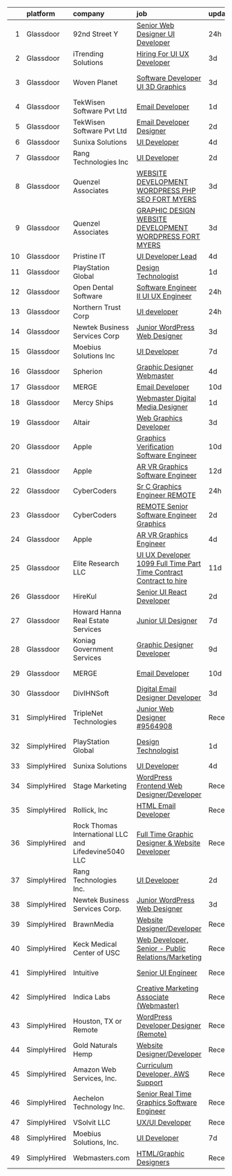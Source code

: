 

|    | platform    | company                                              | job                                                                                                                                                                                                                                                                                                                                                                                                                                                                                                                                                                                                                                                                                                                                                                                                                                                                                                                                                                                                                                                                                                                                                                                                                                                                                                                                                                                                                 | update_time   | location                    |
|---:|:------------|:-----------------------------------------------------|:--------------------------------------------------------------------------------------------------------------------------------------------------------------------------------------------------------------------------------------------------------------------------------------------------------------------------------------------------------------------------------------------------------------------------------------------------------------------------------------------------------------------------------------------------------------------------------------------------------------------------------------------------------------------------------------------------------------------------------------------------------------------------------------------------------------------------------------------------------------------------------------------------------------------------------------------------------------------------------------------------------------------------------------------------------------------------------------------------------------------------------------------------------------------------------------------------------------------------------------------------------------------------------------------------------------------------------------------------------------------------------------------------------------------|:--------------|:----------------------------|
|  1 | Glassdoor   | 92nd Street Y                                        | [Senior Web Designer   UI Developer](https://www.glassdoor.com/partner/jobListing.htm?pos=111&ao=1110586&s=58&guid=0000018229d51c5e9af18f6dff811fd1&src=GD_JOB_AD&t=SR&vt=w&cs=1_0da0e2b6&cb=1658559208896&jobListingId=1008022020849&cpc=7F6F94E2229B3AB5&jrtk=3-0-1g8kta746kf3h801-1g8kta74kgsol800-c609adbd8931314c--6NYlbfkN0D0ff9e8Lfwlpl5zGbQmpn59AL71QmFd7VKOAnfyjZzp5sdngV8WPgYe0dov1m7Y2nqTsCt8JvIDUKgDSI3XP5M0HbQsfo7SjYsXrAO0JVpbKGSIRC7uXaVUQ6rkNVhsNgD2qP7WJ15XQw9FPOAM7J0yPzudjagQTRmISPg5EfA52RG6lPGa3SUTzUoTLmHnOWH2gqcs60e2nuf80Yv7TtuAyyEaFteaIyVvsYnEevSXnmtCiMFHmo74NTixLI6TWKz38dizMT4576a1y123Pz6Eb_KpQlrbO4eHItZacRYcE5g7a5x-UXTurKbtnAvu21juTKRvF5uRn52btmYiElKpPaclYPaYyYT_EcZ8cObZg_mR-tCXn3NjuzTwGgqWse7l4YJ0ODRVCb-Kt_t7mRWoVNxhciDqEzwBh5RvgskrGxALThrxEEoqDUVBx1Ryr_xLWo9yKlfOUlUOT6zv2ozhUH19iP4gbA95ssO-RgwFA%3D%3D)                                                                                                                                                                                                                                                                                                                                                                                                                                                                                                                                                                | 24h           | New York, NY                |
|  2 | Glassdoor   | iTrending Solutions                                  | [Hiring For UI UX Developer](https://www.glassdoor.com/partner/jobListing.htm?pos=129&ao=1136043&s=58&guid=0000018229d51c5e9af18f6dff811fd1&src=GD_JOB_AD&t=SR&vt=w&ea=1&cs=1_14b5db13&cb=1658559208899&jobListingId=1008014515406&jrtk=3-0-1g8kta746kf3h801-1g8kta74kgsol800-18646856a23fb691-)                                                                                                                                                                                                                                                                                                                                                                                                                                                                                                                                                                                                                                                                                                                                                                                                                                                                                                                                                                                                                                                                                                                    | 3d            | Atchison, KS                |
|  3 | Glassdoor   | Woven Planet                                         | [Software Developer  UI 3D Graphics ](https://www.glassdoor.com/partner/jobListing.htm?pos=102&ao=1110586&s=58&guid=0000018229d51c5e9af18f6dff811fd1&src=GD_JOB_AD&t=SR&vt=w&ea=1&cs=1_600113ea&cb=1658559208894&jobListingId=1008016092363&cpc=A0032DE20586B9BD&jrtk=3-0-1g8kta746kf3h801-1g8kta74kgsol800-590b8ed6b99a73cb--6NYlbfkN0DSgjPPcnEdvoK3uuxfISLALE6pB1FR7YSHOr_tSg5_QCn410VK5Ds4sai37YL-FnG7IdEQOLWlh0UoLcmzDYWmfRGSYYnl5uUpmRd__LORND_gC-BRchk-IUkY4R0iGDrfCmlmtu1dU22yGpoMq0MEa2tbIDq0Xana4QKE-3eruJ3ua_JrETdNRVINPVK1N0armIrgWo0_mPwt_OQhhQ2EuYkxHzp8hVezAfpwr03EK-Cww7ks-39zX8ZRdJ9Unjds9MUXVw3_2BVEl49R0RtHOf5lktBRGwAcBSK0mA0PQiucoOiNPeH7u4-iwvploHH5Cp4MxSK68Mjly0zukKpHiSMxBQ_lsu1DTy6prEkoRJ8YaPdJH_RlitNw088awinNo6zi7K--sq3DVu1oy6n6XHZB9ZaieNWEs9MgoyjYpq8r0VpKED_QmCkyQX3oAQf_9geodmWP-Di-4vXDa6v7e4F93Tk5Q90urJ7LNXP3MHfNKh5H1SqqgptBvSBArhzsIkFLNXJrT4g-KP5DHBzkXYCkoM3nlzWhdJoTs0PgS6iuXkou5PKU6a61gY36pN-VCDrVvC__AA%3D%3D)                                                                                                                                                                                                                                                                                                                                                                                                                                                          | 3d            | San Francisco, CA           |
|  4 | Glassdoor   | TekWisen Software Pvt  Ltd                           | [Email Developer](https://www.glassdoor.com/partner/jobListing.htm?pos=130&ao=1136043&s=58&guid=0000018229d51c5e9af18f6dff811fd1&src=GD_JOB_AD&t=SR&vt=w&ea=1&cs=1_16ea3c68&cb=1658559208899&jobListingId=1008019853083&jrtk=3-0-1g8kta746kf3h801-1g8kta74kgsol800-990f2bd91e40ba0d-)                                                                                                                                                                                                                                                                                                                                                                                                                                                                                                                                                                                                                                                                                                                                                                                                                                                                                                                                                                                                                                                                                                                               | 1d            | Remote                      |
|  5 | Glassdoor   | TekWisen Software Pvt  Ltd                           | [Email Developer  Designer](https://www.glassdoor.com/partner/jobListing.htm?pos=128&ao=1136043&s=58&guid=0000018229d51c5e9af18f6dff811fd1&src=GD_JOB_AD&t=SR&vt=w&ea=1&cs=1_f9af01cc&cb=1658559208899&jobListingId=1008016623436&jrtk=3-0-1g8kta746kf3h801-1g8kta74kgsol800-5cc00c9e70c6412c-)                                                                                                                                                                                                                                                                                                                                                                                                                                                                                                                                                                                                                                                                                                                                                                                                                                                                                                                                                                                                                                                                                                                     | 2d            | Bolingbrook, IL             |
|  6 | Glassdoor   | Sunixa Solutions                                     | [UI Developer](https://www.glassdoor.com/partner/jobListing.htm?pos=112&ao=1136043&s=58&guid=0000018229d51c5e9af18f6dff811fd1&src=GD_JOB_AD&t=SR&vt=w&ea=1&cs=1_f34c034a&cb=1658559208895&jobListingId=1008012122621&jrtk=3-0-1g8kta746kf3h801-1g8kta74kgsol800-3b9e69a774b89b5e-)                                                                                                                                                                                                                                                                                                                                                                                                                                                                                                                                                                                                                                                                                                                                                                                                                                                                                                                                                                                                                                                                                                                                  | 4d            | Remote                      |
|  7 | Glassdoor   | Rang Technologies Inc                                | [UI Developer](https://www.glassdoor.com/partner/jobListing.htm?pos=113&ao=1136043&s=58&guid=0000018229d51c5e9af18f6dff811fd1&src=GD_JOB_AD&t=SR&vt=w&ea=1&cs=1_b17e2b53&cb=1658559208895&jobListingId=1008017774729&jrtk=3-0-1g8kta746kf3h801-1g8kta74kgsol800-dff992937830c476-)                                                                                                                                                                                                                                                                                                                                                                                                                                                                                                                                                                                                                                                                                                                                                                                                                                                                                                                                                                                                                                                                                                                                  | 2d            | Remote                      |
|  8 | Glassdoor   | Quenzel   Associates                                 | [WEBSITE DEVELOPMENT  WORDPRESS   PHP   SEO  FORT MYERS](https://www.glassdoor.com/partner/jobListing.htm?pos=103&ao=1110586&s=58&guid=0000018229d51c5e9af18f6dff811fd1&src=GD_JOB_AD&t=SR&vt=w&ea=1&cs=1_80b188c2&cb=1658559208894&jobListingId=1008015464406&cpc=214153447B1391FC&jrtk=3-0-1g8kta746kf3h801-1g8kta74kgsol800-baadc844900ced4a--6NYlbfkN0DdNONLqhA8z6QrX6vw37qu8cGScUjPKwqVQr3YAsb4-4kNYp2ihaw9KPez-BMD6mZvpKeWGDjoPevstFlLD42YBVJhOos-MPgWAA-xZYgZND-Gvd2fWVMTvaePJtCgGIdysdm_UUMJfwVKMmPjnfGaTJ9BZIiJVi_NY0BATVylaqeUhCvM3arE63C2a2o3Qah-hcsGfcugyKJElhMVTadAYrwyaR8gfy6vzek3LfX9pWesARWRdeBeapeibrau0p_-s2DJiKhVrzEKuXI_lQ_MXYvlvrD9Qi5wAU4ZCqFtMU-4pQEWYrIoX1k0VNG3Ulbb3LIrE-CeTKYY4f2iw8ND2t_HmVIbSr6MaYhfEGs9fTiVz4C-PxW_axVKwLnqp5biHodFgkdgC_E_lZlsNZqpnjVihDhcztXV55ZOV9dNftVHdVhnSXCBButuL0v5kS7MoTVgLtRZcx57yOs1GYe45kNTbUwclQbJUt69LAJZLRrV_nVSTtOKZYsYxFSgZuqPxkdkDPRKvOZiUHbr7bysYVZddZS5APQ%3D)                                                                                                                                                                                                                                                                                                                                                                                                                                                                                     | 3d            | Fort Myers, FL              |
|  9 | Glassdoor   | Quenzel   Associates                                 | [GRAPHIC DESIGN   WEBSITE DEVELOPMENT  WORDPRESS    FORT MYERS](https://www.glassdoor.com/partner/jobListing.htm?pos=101&ao=1110586&s=58&guid=0000018229d51c5e9af18f6dff811fd1&src=GD_JOB_AD&t=SR&vt=w&ea=1&cs=1_4dbfa245&cb=1658559208894&jobListingId=1008015467114&cpc=A615028083C8ED4B&jrtk=3-0-1g8kta746kf3h801-1g8kta74kgsol800-453ddc9a6d1b4698--6NYlbfkN0DdNONLqhA8z6QrX6vw37qu8cGScUjPKwqVQr3YAsb4-4kNYp2ihaw9iFpvOvdTmggF3pFEkCOhp9Oez7XUipUO4I_p4y9L51LxePQdbuGe_iBJyYjjuVqhPcrJ_zhDN9GXleI_c2wB35nAhQvEpg5QngR6F5DMNxa_iZRx9QMxKkguSlMSkDIQmnkLhCOhvqVVMY4V2chzX_YmKRtMHZHSzhsNc1TPjxmL5LYQJhkvRbj-1kLOa0A8Zx4ZKoJpnN5ASFO4dJDW3RlEC1GPjQTtlBks363qJSY_9ckN-8L8KAD4T_O9DOGYx35AWlJI-6nJqqGroMoiILCBzHlkIcqkyizhWqOR2af8DtX7IBZUV94h55WeQNZARDMIRSBJypeC47dSfDngNauMkyIyg81qukRSzSITMeCY-n-TRVt8UL6xxuAl4lj19J5h8F0Z85lktfa8ljyi6NbMyikKS6jzS3x6eRvkUgAaeyTqp6nPgFTQygt7u_QDQNaZyF69bX50YYF3-gN02b-jMY_ejCK_6VnXTEHHPA2KFSX79akM7Q%3D%3D)                                                                                                                                                                                                                                                                                                                                                                                                                                                                | 3d            | Fort Myers, FL              |
| 10 | Glassdoor   | Pristine IT                                          | [UI Developer  Lead](https://www.glassdoor.com/partner/jobListing.htm?pos=116&ao=1136043&s=58&guid=0000018229d51c5e9af18f6dff811fd1&src=GD_JOB_AD&t=SR&vt=w&ea=1&cs=1_e097d890&cb=1658559208897&jobListingId=1008012114377&jrtk=3-0-1g8kta746kf3h801-1g8kta74kgsol800-adae0a3467251cd4-)                                                                                                                                                                                                                                                                                                                                                                                                                                                                                                                                                                                                                                                                                                                                                                                                                                                                                                                                                                                                                                                                                                                            | 4d            | Remote                      |
| 11 | Glassdoor   | PlayStation Global                                   | [Design Technologist](https://www.glassdoor.com/partner/jobListing.htm?pos=114&ao=1136043&s=58&guid=0000018229d51c5e9af18f6dff811fd1&src=GD_JOB_AD&t=SR&vt=w&ea=1&cs=1_50d2225f&cb=1658559208897&jobListingId=1008020161010&jrtk=3-0-1g8kta746kf3h801-1g8kta74kgsol800-1f8aab1198bf748b-)                                                                                                                                                                                                                                                                                                                                                                                                                                                                                                                                                                                                                                                                                                                                                                                                                                                                                                                                                                                                                                                                                                                           | 1d            | Los Angeles, CA             |
| 12 | Glassdoor   | Open Dental Software                                 | [Software Engineer II  UI UX Engineer ](https://www.glassdoor.com/partner/jobListing.htm?pos=104&ao=1110586&s=58&guid=0000018229d51c5e9af18f6dff811fd1&src=GD_JOB_AD&t=SR&vt=w&ea=1&cs=1_8e80b400&cb=1658559208894&jobListingId=1008022827146&cpc=CA5E2B5B7F82281C&jrtk=3-0-1g8kta746kf3h801-1g8kta74kgsol800-eeb957c2d2c37376--6NYlbfkN0AKPWZsiSsGVsCbCuz671PqLeCoc4zvkJCuGTk5psuLhccuF8TL43NgKKJDuW9RFOazQhs4XfnXiEbJ18pBGbXdri6ypvQzlDoZpu7F88I5a7h_07Dmr7u6BNZpbXjmUN1x2Uq2jvWgERnOlT1h8swnYsgACBEksXNRNKnepB4Km1f9Ouq_4X5fm1Da4mToTLAzrfu7Y_HYmNZQWjKDo3K0eKbQRFnBfPu-bzq6X3JJ_htEl4cQ7okuyFEfWQBYveHm462QtkC5ESNSG7BwXezD900gibb15rmDUFbzOQp81BRWeejhjP57fYriKOX8JLVXaOU48winfceFkBurObMGaswg7eT6wSj561b_vzixW8V78iRQNCdER2D_8ak5DA-YPsoXmnV-qG48t3XAXuWjuv4mfC8QcpUr0mPpTDL841Gz36mPhvXeH9F-DedE17uu42UzhcIna6wLyW1vOhvOdEZHEk9OY-IRCknvCvRK9F92wkDqixXsMsDZ7djLop01cXl8MCBOFw%3D%3D)                                                                                                                                                                                                                                                                                                                                                                                                                                                                                                                        | 24h           | Salem, OR                   |
| 13 | Glassdoor   | Northern Trust Corp                                  | [UI developer](https://www.glassdoor.com/partner/jobListing.htm?pos=122&ao=1136043&s=58&guid=0000018229d51c5e9af18f6dff811fd1&src=GD_JOB_AD&t=SR&vt=w&cs=1_f610a598&cb=1658559208898&jobListingId=1008023277361&jrtk=3-0-1g8kta746kf3h801-1g8kta74kgsol800-9ffd976217a24653-)                                                                                                                                                                                                                                                                                                                                                                                                                                                                                                                                                                                                                                                                                                                                                                                                                                                                                                                                                                                                                                                                                                                                       | 24h           | Chicago, IL                 |
| 14 | Glassdoor   | Newtek Business Services Corp                        | [Junior WordPress Web Designer](https://www.glassdoor.com/partner/jobListing.htm?pos=120&ao=1136043&s=58&guid=0000018229d51c5e9af18f6dff811fd1&src=GD_JOB_AD&t=SR&vt=w&ea=1&cs=1_a2ff6ecb&cb=1658559208898&jobListingId=1008015002972&jrtk=3-0-1g8kta746kf3h801-1g8kta74kgsol800-8955ce37f6007486-)                                                                                                                                                                                                                                                                                                                                                                                                                                                                                                                                                                                                                                                                                                                                                                                                                                                                                                                                                                                                                                                                                                                 | 3d            | Remote                      |
| 15 | Glassdoor   | Moebius Solutions  Inc                               | [UI Developer](https://www.glassdoor.com/partner/jobListing.htm?pos=115&ao=1136043&s=58&guid=0000018229d51c5e9af18f6dff811fd1&src=GD_JOB_AD&t=SR&vt=w&ea=1&cs=1_bbed1979&cb=1658559208897&jobListingId=1008008914671&jrtk=3-0-1g8kta746kf3h801-1g8kta74kgsol800-89a6711881dd8897-)                                                                                                                                                                                                                                                                                                                                                                                                                                                                                                                                                                                                                                                                                                                                                                                                                                                                                                                                                                                                                                                                                                                                  | 7d            | San Diego, CA               |
| 16 | Glassdoor   | Spherion                                             | [Graphic Designer Webmaster](https://www.glassdoor.com/partner/jobListing.htm?pos=105&ao=1110586&s=58&guid=0000018229d51c5e9af18f6dff811fd1&src=GD_JOB_AD&t=SR&vt=w&ea=1&cs=1_a51cd5a0&cb=1658559208895&jobListingId=1008012218964&cpc=5E31031E1AFF45A7&jrtk=3-0-1g8kta746kf3h801-1g8kta74kgsol800-899cd6194d7e536e--6NYlbfkN0AScrANnHgJFbylrovrk75_bYZoHSX2PRUZUzkYSLEwIg9nswHQDhRmx4I3g7nvK_9dD2ly7NM5XaMOcjTcEnVTXCxqjnViLEvx-_rlWlU3I1tgcML9NQKYDeHpDxiSdiGz8QIv0xgHLmzGUQk7Brh3NQjSRFgvIzwPoy-iaV33j5gNj3pHSgfoSHVlUJGPPe9HFoltJLuuxZPT4aK9zmJt1jZ-jSKYzYGmNbXYGYzn91iMJqpqU0V9lpk8IbT_qKb6tg57mvbn1npQwDHAH-_joMHURVEZ-yklPO_9pIrGrRkX3ROGZsVvAZT0c8dSKmMBEI9-e3Ty55ABqeLk73MGd86Aw2ztS14ek0jrRXxQvhEcI96Fd4n-aSNdzSe8uk96azBg6khBekLXCagDufcFnrabMF7yDpwRep-H3XMJra_YEk1TW0p8QrSPtngKJwFeCs6Bd1uCvhyvPltnUDanim_6Cq8rxjgdIgOljkSvDpCHFXISBF-Ay7Ax3G1ZmL_3XteUR2ImyeF61xCcSYCE)                                                                                                                                                                                                                                                                                                                                                                                                                                                                                                                               | 4d            | Reading, PA                 |
| 17 | Glassdoor   | MERGE                                                | [Email Developer](https://www.glassdoor.com/partner/jobListing.htm?pos=119&ao=1136043&s=58&guid=0000018229d51c5e9af18f6dff811fd1&src=GD_JOB_AD&t=SR&vt=w&cs=1_717ee2c1&cb=1658559208897&jobListingId=1008000055625&jrtk=3-0-1g8kta746kf3h801-1g8kta74kgsol800-08f78359d1fa5818-)                                                                                                                                                                                                                                                                                                                                                                                                                                                                                                                                                                                                                                                                                                                                                                                                                                                                                                                                                                                                                                                                                                                                    | 10d           | Denver, CO                  |
| 18 | Glassdoor   | Mercy Ships                                          | [Webmaster   Digital Media Designer](https://www.glassdoor.com/partner/jobListing.htm?pos=127&ao=1136043&s=58&guid=0000018229d51c5e9af18f6dff811fd1&src=GD_JOB_AD&t=SR&vt=w&ea=1&cs=1_fd195931&cb=1658559208899&jobListingId=1008020937284&jrtk=3-0-1g8kta746kf3h801-1g8kta74kgsol800-0bdb60416efc2eee-)                                                                                                                                                                                                                                                                                                                                                                                                                                                                                                                                                                                                                                                                                                                                                                                                                                                                                                                                                                                                                                                                                                            | 1d            | Remote                      |
| 19 | Glassdoor   | Altair                                               | [Web Graphics Developer](https://www.glassdoor.com/partner/jobListing.htm?pos=118&ao=1136043&s=58&guid=0000018229d51c5e9af18f6dff811fd1&src=GD_JOB_AD&t=SR&vt=w&ea=1&cs=1_cb2bbceb&cb=1658559208897&jobListingId=1008014800752&jrtk=3-0-1g8kta746kf3h801-1g8kta74kgsol800-a5b87ef314153e34-)                                                                                                                                                                                                                                                                                                                                                                                                                                                                                                                                                                                                                                                                                                                                                                                                                                                                                                                                                                                                                                                                                                                        | 3d            | Troy, MI                    |
| 20 | Glassdoor   | Apple                                                | [Graphics Verification Software Engineer](https://www.glassdoor.com/partner/jobListing.htm?pos=108&ao=1110586&s=58&guid=0000018229d51c5e9af18f6dff811fd1&src=GD_JOB_AD&t=SR&vt=w&cs=1_47534596&cb=1658559208895&jobListingId=1007999357696&cpc=32EE424DE2B657EB&jrtk=3-0-1g8kta746kf3h801-1g8kta74kgsol800-f8bfbaed5ec2770a--6NYlbfkN0BvKrLyj5gPmtZO9T8euul8TCxuuKNOtzRJOomxnwSEodTz2Bc-sPZlSXfvz6ygy0ulxMU-JD1VDfvd5P4uxKgO8illM9C1kIAFdf0TQHiaOUQX2br90H8F_F5YdV0ggMd_lBy5SUDwMv6hfNycaB2NLz5hM8muNL87h-hWIFrmDcpF8ZBghio3qC9ebrVRmML19s9bYmWpvJMSn5dqjyQhJVdhWg3FBraHvDcXwABhlyryoDdqHBKq9zVAztsRLOIbNMg_PwbZSJ9m-xpnhXs7ct7L-V8CoCFdKRaWpVpqgI3E1A4Q64SvncNvjZPrDRcrZo-2TRJyE7nU0zyutbFf8ohVcEpnRf8ylbqlC18O4xVqBsfrlWh5cPNFk6zo7J1PzalgbFndhhIe55zwuD4dIJ_oZ0dRw63tB5uv5SwkZ7ZS75tqzdlPq4zxuTztRM5R0k5X4Tgg6zr8jEUy2aXiaEWTZ-nmcxXSDCt4oYsj9k0IwZ46BMCy9PhSVECElwWBXPH-yi59nXpFqyczciPix4gJCzOATEdWVCTpKMv-4VT8iTo_BeoGmZM3xZ7up-xFdrWtpAy8HzNJJELOlwzgrkrKE5dJXd-QzQ4Xn_XI99KnQBO_Aofje44d3sezFeqWewvJokbauAI3rM9s7pksmr5t-_28733Z3HlMeaaxSRIaBwx6kNKrUBFJGmjBCIyJm_czyZUFk4S0pqQEshmu2IINvV-LVmYRTOxRgdNZXqlH4Tcj9VuCBamH9V1OdAuD2pmGUIQesOSPP3rwGGeKzLK3r6lgokQnGjJaJnqIvWQJolys0Chk8oMlzq2hEqxDFIiRFh2Y_wFh4yhJln31TZYNHzt8CLc26CM7ixcTzV19UHWp9gg4AFbL25Vp3wFKprw73JJPtqAjfBRDUUx7inoIr88GnSTAj7pSMf56pgUkC12Ayi3VHH0N1wO2AYwlnQxLJM8Z190vIiRcB7v07CJ8-Bkf8Co%3D)                                         | 10d           | Austin, TX                  |
| 21 | Glassdoor   | Apple                                                | [AR VR Graphics Software Engineer](https://www.glassdoor.com/partner/jobListing.htm?pos=106&ao=1110586&s=58&guid=0000018229d51c5e9af18f6dff811fd1&src=GD_JOB_AD&t=SR&vt=w&cs=1_0ea2b480&cb=1658559208894&jobListingId=1007995962951&cpc=3BA4CE39D5B5DEF5&jrtk=3-0-1g8kta746kf3h801-1g8kta74kgsol800-cb71f4b7b5a77fe2--6NYlbfkN0BvKrLyj5gPmtZO9T8euul8TCxuuKNOtzRJOomxnwSEodTz2Bc-sPZl29JElYHfcoRY8Zkc4eMGH07Xmysi5P622TjspGQYX0ADfh1qzT2uiUGQZ1tz5czTBEf_EZjWZZvI39pAuLzYa0G8k5R8lZfiWWh-Yce7K-8ox1o9ZOomVYnhiQxwImhBLq9xEt3Vad5tEiGYD3WVpfdKGJrp-iPEuycTElkqO__EsntwrN1_trkzXHXI5zZsy45G70AMOZH-milqvQO4eDpEnb-MI2aG-YuVGXiOq4OmbSfAswVct6nbvpXqPnCTv5_O_29iQ3cHT1FkKXkxXtGIsL-FzjGINhPUVrR8SUXh62oZFFpHI1t2EwyWVGWDbclfklmutKkyKaI43pP4nSrNa1JBuE27G_xLcPspslCfBeDVHkYAtZA8XO_vnwTuI4ifAT6ia6nMoRPOErmsnhZkECP15J-xPJW6gLrB_0BXWY-FJ74KOSgVlm-0IkGM2sFa3-3IiN3Kr9sC9-OsLShpLNt6p6TqJb5jAuLIlNflcg162UEALgfefluvu5zIiyi-2N4j6ANr2_zrk_X8gstw_xv4Ko3YG_xKVKFPUklm171bJOKdoW70idX75qBfFUhVk9XHTxxk5cIjRqhLH_gKfdmJ8KeVBhIowAJhQJl3Ce1DIfGQ1UyWqcn6qLWBOmTgKTMtxDf-gvWyvuuKQ-sqpyYuaFV47O-P7007Umk-h4ksJNuZta-TnDKMJM807sAAMZdyotCuLE7_p1tG6kZ-WO5jm3b8RYI0TGrjSM_UShzOIfN4ER9Un-SGgLB_4eOp82bYF76nXXkvBIZ5Wg2LKHMDx24UCLIkHFvgtju-mViPnBA9Vpsj9RpLa8K-yt3RIP3cnTqJ3RcETuHU2833YsLzUM7vstLIvrPDwfLNUYG4E5rUnmxU8Kq1gfnhC5hVNkBFXU5MhsSlDUWupC8TXBeE1rt_)                                                              | 12d           | Culver City, CA             |
| 22 | Glassdoor   | CyberCoders                                          | [Sr C   Graphics Engineer   REMOTE](https://www.glassdoor.com/partner/jobListing.htm?pos=110&ao=1110586&s=58&guid=0000018229d51c5e9af18f6dff811fd1&src=GD_JOB_AD&t=SR&vt=w&ea=1&cs=1_fae247e1&cb=1658559208895&jobListingId=1008023223801&cpc=FA84DF7EA1EC2398&jrtk=3-0-1g8kta746kf3h801-1g8kta74kgsol800-224bef4f567dd28c--6NYlbfkN0CpFJQzrgRR8WqXWK1qKKEqALWJw739KlKqr2H-MSI4eoBlI4EFrmor2FYZMP3muM0rsFs5SITX9bZu70vJV-xtOW2u88eyVEg0_JBUW4eQV1g6xtzXd_K_anZVgzRaFIR0sn_6qOfejK96hDLdKAi44XcHQoFwZcjDyPKv_yiaU79vNMXrSZ0NxDzgMlmnQRNN4BwtZJ4LhS6j2i4Xf1cxKYK_a-ZgpMeElRdd9yGXXnBvxr6QBqjZFZjUSdprgo-1mMPhHB0MfpQImXL2zDmxhDtCHsv_dlXiib5vz5H0k0vrF6JF49vhMi1amuUDx_6eEpYm3UuqbmFESi0WkAfr10ZfOi2DN_JW4EQpeyFGMFitDTsSIdVAXIN4FUGTtdN4oWCB_QCl5MZqITlY5F1AGxqiCLj4nfQsGYItoUQB9h9WNhLNYDCkf0zTzX80QWK-HCI7zVtygrFw1NYI8aob0vbq8V_ubvJ5zpT31K4vf2n_J7wENF_giRr4M9H6Z5xHPVzAAIDC0NBQdDq8ZLOFg0D3D1BCsRsb9_1MG_uCT_RoDvhYGMtTsrhU60mHNi4raX_eYyhhaVqcPxPlXTt-FXLDH79i0m5N5YFhAh_UThoOUPpvLSEXyHiMtJ7rCw1EUQriQGCjBCmgOP6GFWLhhVfGbwIgMn6RwxuO8i6wmEbcubhRu4BPO6rrCRLEscrL6avQBpA0kB5QUXzzcbk-noR3Wk5t1ZsEpkcHy-iQ8OzAxWfnhfi46fsRVxhR5boNSsN8qkwGZahuN3Fmt_pf92GKyQqIY6ZUoob1EbVhGj8W985IP6XdZifNZwG-j93GlQw-YhTzyDZXxixdzjt3hkOvvlyb8jZ3k8biRKHVWlEGRGviWV9pjmECsDQ9HdygiOvGIyH2FAyMJD_ZE3RPPUmi48ndnC3hxPmaeV9UpcKdG_qInC060PVuhhDwZxs8Bt1CwGXC2V7TtcBi4fshmr1btBRJt444MYsogvu8wg%3D%3D)                            | 24h           | Los Angeles, CA             |
| 23 | Glassdoor   | CyberCoders                                          | [REMOTE Senior Software Engineer   Graphics](https://www.glassdoor.com/partner/jobListing.htm?pos=109&ao=1110586&s=58&guid=0000018229d51c5e9af18f6dff811fd1&src=GD_JOB_AD&t=SR&vt=w&ea=1&cs=1_767be986&cb=1658559208895&jobListingId=1008017849886&cpc=32EE424DE2B657EB&jrtk=3-0-1g8kta746kf3h801-1g8kta74kgsol800-4809f91769ac752c--6NYlbfkN0CpFJQzrgRR8WqXWK1qKKEqALWJw739KlKqr2H-MSI4eoBlI4EFrmor2FYZMP3muM1MdiAdE_pXzxgfhhAE-87FT7K9NOiE0nfNnqf9uMnXKKJ2IP_XfIxsZ8up-6Zg4Qov9NKoe7dnNi0BYcs71_9PYRrZ7oQFOaARe9zHqYmEck8GsFPdoDOUbgen3OO3nnF4YGU3xQ3tinwpQvinaGoUl9SgMnLQwc_gXWrxfvEzkWEMxBWirsLX1cwMH8-o6zpjkqpXfnBFH9NDW63-65qxTJEorAEE_aHxZ7bqXImb9Inr_3FVwqwAgb10fSXnFXfDwpZ7CS4Xw-Y1qt3eznLUikzCINDB646u-X0P4fVDUvkscsA2yA2V_RZD-d9DPPH2dB0KctPf-Tgku5czPbEGhfW5l0MUc4iGBKqpkZDdn5fe92weOazLzJeY0qgmYfiFHTaVROgdoaSPCcgJD_287p_kgo3Amqy-IN27LzqC-kfWJNbjosndfFbjYjsr8P2oJKxd7jC6GBZaU57bRJKpn_4nVKpH_SrZZMW7JFDsxQ6FgMsEBVFA8ByX2FCqmHFz5QQuTfCn4vzcYU2SqF9cFGi6A4gewL-pPlX7CibbmD3_ZKE-FIdBOIOfxUXf87SAGnQ_D3sYg04rnnX6dbNslgEZb-L7dInLC0n3X0Q4tQ9BdAfwIN3sD7666MgCyUlxIwgecpoNb34mYCygfMPxm4xAbsF8RBfuRRKTsTd7nw26Zoketw3vB8nJhtCrj5mrrKBU0IszHaipmLxAjfm5CD3ahKKVen1vDhD8My2DZM36Pq9uggowG7Jea6jlFI9pRp8yybo33bgj0BprWgLRnfyaUo1HcvxWj6z0AZ0GXQz8nx5HhTxofnMqS5BY3NEg0FbZmof_4Q659GGtSI7zvYL-9JUujKwrRdp6bCI_THiXPTzThwcXCikoDUCjMBFeE60xUhzr-9U1_PWhTGpUHnlHlmHgBIMXrw0WsbBO03ZXCmyGzR07zkrqWHPS40E%3D) | 2d            | Los Angeles, CA             |
| 24 | Glassdoor   | Apple                                                | [AR VR Graphics Engineer](https://www.glassdoor.com/partner/jobListing.htm?pos=107&ao=1110586&s=58&guid=0000018229d51c5e9af18f6dff811fd1&src=GD_JOB_AD&t=SR&vt=w&cs=1_b84228eb&cb=1658559208895&jobListingId=1008013507068&cpc=C4A69CCDBB3B9599&jrtk=3-0-1g8kta746kf3h801-1g8kta74kgsol800-3045849e5280c9d4--6NYlbfkN0BvKrLyj5gPmtZO9T8euul8TCxuuKNOtzRJOomxnwSEodTz2Bc-sPZl1dBMH13w-jO_LNxfZwWeRIoNEeCpy85_IlWrqg_h1GsMWe9RsQwUxWH9gVS8Z2YZwvQXQYQitxjx3-FbWNzlNfo_kQCajLJQLu9ugC8EnASoXYA5GlfGmz9Hi5qG1LQQnaCKlyT7bkV9KJTafTmAePeW5Ral-ZjPRPkmvhEYJSGYCY_Os-KYj-YBFmgaYrPcN0RfrEpxymCNcG_IE1zPmaG1gxCKDQTeNitaP6lT0X5p0NsbrP_bIpq29A5z1PRDiExpfHIMaGdE8IHiuEYj3Q7aJvwAWDi2zfor76UPWhhXKHNrZDFRFxdnK-5myLILqkhQieQJDbX1cqiodymvbsgHa62pO1yg266bOB9mcG1uMsns2Rz7kV5LHJNSumz82j56zJfo7eNydfbk1VVH46J3Wl9jFIR8hs4lIDnm2l-Gz23UI__RbVHtJ4DUXgf_LFuPl9iy0yQLMK80EsKg2zReYrQOUQsFsoHPnCRw1uYfiMaDT9Flkyekp1JX8g_034TWd-hKCzv2FOWRDXmbIYlE4trWl2Ns5YjOgR3tWjotcGwJCIDgqGjUV8kx6f21Y_TBlahEQHOKfLhPNJ2ofwL72ohZTIesLxmKIxpx57DKf1LE4U0BdaRY8uah8tEt_FJuaMyWcDOgcBCaTUteyXuCH6yBrKMy1-ypbnH5r5WWHHGBYYdolnfQqPL_HAKFoXqMrnf8Hyx6oq9CaPf2h8qAdkLfzIl8UAO-3U9_eZ6K6OXNtvljGQWNG0fgU7qHk2XVLlyVgbOVpUXQMe7eAB91ia5hAQTMt3AhqB_iE4bg9lX5XZyW_XMs-GrxPuNwhABGjvBdmrTNQrP07Nzm32klgqg0l-0dBQv_Ddp8si2O5sLWFGvNeZoviNo4mBOTJiEkXjWCGAk%3D)                                                                                         | 4d            | Seattle, WA                 |
| 25 | Glassdoor   | Elite Research  LLC                                  | [UI UX Developer 1099 Full Time Part Time Contract Contract to hire](https://www.glassdoor.com/partner/jobListing.htm?pos=117&ao=1136043&s=58&guid=0000018229d51c5e9af18f6dff811fd1&src=GD_JOB_AD&t=SR&vt=w&ea=1&cs=1_87acb20b&cb=1658559208897&jobListingId=1007998081844&jrtk=3-0-1g8kta746kf3h801-1g8kta74kgsol800-7ea752f900b8a941-)                                                                                                                                                                                                                                                                                                                                                                                                                                                                                                                                                                                                                                                                                                                                                                                                                                                                                                                                                                                                                                                                            | 11d           | Remote                      |
| 26 | Glassdoor   | HireKul                                              | [Senior UI React Developer](https://www.glassdoor.com/partner/jobListing.htm?pos=125&ao=1136043&s=58&guid=0000018229d51c5e9af18f6dff811fd1&src=GD_JOB_AD&t=SR&vt=w&ea=1&cs=1_eb577ccd&cb=1658559208898&jobListingId=1008017828385&jrtk=3-0-1g8kta746kf3h801-1g8kta74kgsol800-c923c896522ee59c-)                                                                                                                                                                                                                                                                                                                                                                                                                                                                                                                                                                                                                                                                                                                                                                                                                                                                                                                                                                                                                                                                                                                     | 2d            | Remote                      |
| 27 | Glassdoor   | Howard Hanna Real Estate Services                    | [Junior UI Designer](https://www.glassdoor.com/partner/jobListing.htm?pos=126&ao=1136043&s=58&guid=0000018229d51c5e9af18f6dff811fd1&src=GD_JOB_AD&t=SR&vt=w&cs=1_fd82a120&cb=1658559208898&jobListingId=1008008632203&jrtk=3-0-1g8kta746kf3h801-1g8kta74kgsol800-a571c760626494b3-)                                                                                                                                                                                                                                                                                                                                                                                                                                                                                                                                                                                                                                                                                                                                                                                                                                                                                                                                                                                                                                                                                                                                 | 7d            | Cleveland, OH               |
| 28 | Glassdoor   | Koniag Government Services                           | [Graphic Designer Developer](https://www.glassdoor.com/partner/jobListing.htm?pos=123&ao=1136043&s=58&guid=0000018229d51c5e9af18f6dff811fd1&src=GD_JOB_AD&t=SR&vt=w&ea=1&cs=1_323e976a&cb=1658559208898&jobListingId=1008003321683&jrtk=3-0-1g8kta746kf3h801-1g8kta74kgsol800-4ee8bd4b845999b2-)                                                                                                                                                                                                                                                                                                                                                                                                                                                                                                                                                                                                                                                                                                                                                                                                                                                                                                                                                                                                                                                                                                                    | 9d            | Chantilly, VA               |
| 29 | Glassdoor   | MERGE                                                | [Email Developer](https://www.glassdoor.com/partner/jobListing.htm?pos=124&ao=1136043&s=58&guid=0000018229d51c5e9af18f6dff811fd1&src=GD_JOB_AD&t=SR&vt=w&cs=1_28a080b8&cb=1658559208898&jobListingId=1008000055626&jrtk=3-0-1g8kta746kf3h801-1g8kta74kgsol800-ab82edbd68842002-)                                                                                                                                                                                                                                                                                                                                                                                                                                                                                                                                                                                                                                                                                                                                                                                                                                                                                                                                                                                                                                                                                                                                    | 10d           | Little Rock, AR             |
| 30 | Glassdoor   | DivIHNSoft                                           | [Digital Email Designer  Developer](https://www.glassdoor.com/partner/jobListing.htm?pos=121&ao=1136043&s=58&guid=0000018229d51c5e9af18f6dff811fd1&src=GD_JOB_AD&t=SR&vt=w&ea=1&cs=1_29124601&cb=1658559208898&jobListingId=1008014364732&jrtk=3-0-1g8kta746kf3h801-1g8kta74kgsol800-162d8fe4cd3ef3f9-)                                                                                                                                                                                                                                                                                                                                                                                                                                                                                                                                                                                                                                                                                                                                                                                                                                                                                                                                                                                                                                                                                                             | 3d            | Bolingbrook, IL             |
| 31 | SimplyHired | TripleNet Technologies                               | [Junior Web Designer #9564908](https://www.simplyhired.com/job/5mGkCUlampgaJ7Nx7F0DHR86LmSemwkWtpO09-J-_n7_2nU2V3Ccpg?q=graphic+developer)                                                                                                                                                                                                                                                                                                                                                                                                                                                                                                                                                                                                                                                                                                                                                                                                                                                                                                                                                                                                                                                                                                                                                                                                                                                                          | Recently      | Bellevue, WA                |
| 32 | SimplyHired | PlayStation Global                                   | [Design Technologist](https://www.simplyhired.com/job/3Ub_W5D7opXvP0X0vAq3A33mrPBbm1jfZPEL7jWc-lakzE0KuexvKA?q=graphic+developer)                                                                                                                                                                                                                                                                                                                                                                                                                                                                                                                                                                                                                                                                                                                                                                                                                                                                                                                                                                                                                                                                                                                                                                                                                                                                                   | 1d            | Los Angeles, CA +1 location |
| 33 | SimplyHired | Sunixa Solutions                                     | [UI Developer](https://www.simplyhired.com/job/AQDPNS8u-h6EOUds8cHLehIqZCVpwNipr_yQMf5KeqVAoVudYx6_8g?q=graphic+developer)                                                                                                                                                                                                                                                                                                                                                                                                                                                                                                                                                                                                                                                                                                                                                                                                                                                                                                                                                                                                                                                                                                                                                                                                                                                                                          | 4d            | Remote                      |
| 34 | SimplyHired | Stage Marketing                                      | [WordPress Frontend Web Designer/Developer](https://www.simplyhired.com/job/EL0YXLmmSU8Ibe0QEoLDXn0HS3ykGsMhz4XkhBSzKAklJkRDjyFLWA?q=graphic+developer)                                                                                                                                                                                                                                                                                                                                                                                                                                                                                                                                                                                                                                                                                                                                                                                                                                                                                                                                                                                                                                                                                                                                                                                                                                                             | Recently      | Provo, UT                   |
| 35 | SimplyHired | Rollick, Inc                                         | [HTML Email Developer](https://www.simplyhired.com/job/XOBvr-FPlcbrKDU6fwn7cySQFiXUBT59WK26gB6UhBDl1ROl_YjQ4g?q=graphic+developer)                                                                                                                                                                                                                                                                                                                                                                                                                                                                                                                                                                                                                                                                                                                                                                                                                                                                                                                                                                                                                                                                                                                                                                                                                                                                                  | Recently      | Remote                      |
| 36 | SimplyHired | Rock Thomas International LLC and Lifedevine5040 LLC | [Full Time Graphic Designer & Website Developer](https://www.simplyhired.com/job/Vb3fDQ7-qsZn7_2XacWsaomusZQ-m7PW2-kDmu9m99nclW5rEX1XWA?q=graphic+developer)                                                                                                                                                                                                                                                                                                                                                                                                                                                                                                                                                                                                                                                                                                                                                                                                                                                                                                                                                                                                                                                                                                                                                                                                                                                        | Recently      | Phoenix, AZ                 |
| 37 | SimplyHired | Rang Technologies Inc.                               | [UI Developer](https://www.simplyhired.com/job/9DKokANrLL5Qqrwkwyv-enbZt3blfvcF2iQcw7yHcoxPZHNj8rNLsw?q=graphic+developer)                                                                                                                                                                                                                                                                                                                                                                                                                                                                                                                                                                                                                                                                                                                                                                                                                                                                                                                                                                                                                                                                                                                                                                                                                                                                                          | 2d            | Remote                      |
| 38 | SimplyHired | Newtek Business Services Corp.                       | [Junior WordPress Web Designer](https://www.simplyhired.com/job/WLCIzGC1pdU0egNDH8WWZo6kyMAeideWlEJtTQjp1S6_iumopBwxGw?q=graphic+developer)                                                                                                                                                                                                                                                                                                                                                                                                                                                                                                                                                                                                                                                                                                                                                                                                                                                                                                                                                                                                                                                                                                                                                                                                                                                                         | 3d            | Remote                      |
| 39 | SimplyHired | BrawnMedia                                           | [Website Designer/Developer](https://www.simplyhired.com/job/78BxKl1R6BpfuVu8Kpk-1cxMOjiHDgxQMPxrbQ5J7eWU9PbYxXCHNA?q=graphic+developer)                                                                                                                                                                                                                                                                                                                                                                                                                                                                                                                                                                                                                                                                                                                                                                                                                                                                                                                                                                                                                                                                                                                                                                                                                                                                            | Recently      | Albany, NY                  |
| 40 | SimplyHired | Keck Medical Center of USC                           | [Web Developer, Senior - Public Relations/Marketing](https://www.simplyhired.com/job/50iSNN2DnpDsyYzwzL4ZDPKiTPZUfrEof14jLYGzZ4qtIwED_hW2nQ?q=graphic+developer)                                                                                                                                                                                                                                                                                                                                                                                                                                                                                                                                                                                                                                                                                                                                                                                                                                                                                                                                                                                                                                                                                                                                                                                                                                                    | Recently      | Los Angeles, CA             |
| 41 | SimplyHired | Intuitive                                            | [Senior UI Engineer](https://www.simplyhired.com/job/CaBOuEIMOkYOtOxE8U5PfsUy_jQdxMD9uWB6wYhhSGRO24yzB5g56w?q=graphic+developer)                                                                                                                                                                                                                                                                                                                                                                                                                                                                                                                                                                                                                                                                                                                                                                                                                                                                                                                                                                                                                                                                                                                                                                                                                                                                                    | Recently      | Sunnyvale, CA               |
| 42 | SimplyHired | Indica Labs                                          | [Creative Marketing Associate (Webmaster)](https://www.simplyhired.com/job/CiOYg9ZwXWnfAfWFYgpeXNQ65sUJYFSHCYI9aKhasdAuHPtez9K0_g?q=graphic+developer)                                                                                                                                                                                                                                                                                                                                                                                                                                                                                                                                                                                                                                                                                                                                                                                                                                                                                                                                                                                                                                                                                                                                                                                                                                                              | Recently      | Albuquerque, NM             |
| 43 | SimplyHired | Houston, TX or Remote                                | [WordPress Developer Designer (Remote)](https://www.simplyhired.com/job/h5NIRqnG6nzwtBLlFlrT64773r4CAOGZWfW6vATD8Z8CzAc7NchDIg?q=graphic+developer)                                                                                                                                                                                                                                                                                                                                                                                                                                                                                                                                                                                                                                                                                                                                                                                                                                                                                                                                                                                                                                                                                                                                                                                                                                                                 | Recently      | The Woodlands, TX           |
| 44 | SimplyHired | Gold Naturals Hemp                                   | [Website Designer/Developer](https://www.simplyhired.com/job/4Ie9DA8EDqB7QeHP4nYTpTdd3ZIZh5TW15sktUgyqZGbaj-gpJODNg?q=graphic+developer)                                                                                                                                                                                                                                                                                                                                                                                                                                                                                                                                                                                                                                                                                                                                                                                                                                                                                                                                                                                                                                                                                                                                                                                                                                                                            | Recently      | Provo, UT                   |
| 45 | SimplyHired | Amazon Web Services, Inc.                            | [Curriculum Developer, AWS Support](https://www.simplyhired.com/job/HK8u_W1s0Qj0XDr9nNnkhPX9sMTG6alrgg3-o7yRflu5mLBMl-pugg?q=graphic+developer)                                                                                                                                                                                                                                                                                                                                                                                                                                                                                                                                                                                                                                                                                                                                                                                                                                                                                                                                                                                                                                                                                                                                                                                                                                                                     | Recently      | Remote                      |
| 46 | SimplyHired | Aechelon Technology Inc.                             | [Senior Real Time Graphics Software Engineer](https://www.simplyhired.com/job/rcdIZu0u86YflWDJtkQswNVvTN3B-3L7qF5--HTYfTqZ6vl6sJ-lpA?q=graphic+developer)                                                                                                                                                                                                                                                                                                                                                                                                                                                                                                                                                                                                                                                                                                                                                                                                                                                                                                                                                                                                                                                                                                                                                                                                                                                           | Recently      | Overland Park, KS           |
| 47 | SimplyHired | VSolvit LLC                                          | [UX/UI Developer](https://www.simplyhired.com/job/EosOInYNYtHWRBZ7AmldS_tcGIPRWvlVD7UQjhgw-JvdWNyEgw2WpQ?q=graphic+developer)                                                                                                                                                                                                                                                                                                                                                                                                                                                                                                                                                                                                                                                                                                                                                                                                                                                                                                                                                                                                                                                                                                                                                                                                                                                                                       | Recently      | Remote                      |
| 48 | SimplyHired | Moebius Solutions, Inc.                              | [UI Developer](https://www.simplyhired.com/job/2QeRB-YqXhxu-FW-92i8DopWkJFiHYEWfBdsQ-fUmB7cCrhCF0BjIA?q=graphic+developer)                                                                                                                                                                                                                                                                                                                                                                                                                                                                                                                                                                                                                                                                                                                                                                                                                                                                                                                                                                                                                                                                                                                                                                                                                                                                                          | 7d            | San Diego, CA               |
| 49 | SimplyHired | Webmasters.com                                       | [HTML/Graphic Designers](https://www.simplyhired.com/job/1S2ki1F2e97xk1bn0P3q05lu3BQ0Tpk7KwB7Zii_z8pQmxmAAOWD5g?q=graphic+developer)                                                                                                                                                                                                                                                                                                                                                                                                                                                                                                                                                                                                                                                                                                                                                                                                                                                                                                                                                                                                                                                                                                                                                                                                                                                                                | Recently      | Tampa, FL                   |